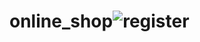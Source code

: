 # online_shop![register](https://github.com/abdelrhman1812/online_shop/assets/133179089/fb4c7232-55fd-4bc7-934c-561194b286a6)
